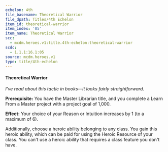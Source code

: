 ```yaml
---
echelon: 4th
file_basename: Theoretical Warrior
file_dpath: Titles/4th Echelon
item_id: theoretical-warrior
item_index: '05'
item_name: Theoretical Warrior
scc:
  - mcdm.heroes.v1:title.4th-echelon:theoretical-warrior
scdc:
  - 1.1.1:16.1:05
source: mcdm.heroes.v1
type: title/4th-echelon
---
```


#### Theoretical Warrior

*I've read about this tactic in books—it looks fairly straightforward.*

**Prerequisite:** You have the Master Librarian title, and you complete a Learn From a Master project with a project goal of 1,000.

**Effect:** Your choice of your Reason or Intuition increases by 1 (to a maximum of 6).

Additionally, choose a heroic ability belonging to any class. You gain this heroic ability, which can be paid for using the Heroic Resource of your class. You can't use a heroic ability that requires a class feature you don't have.
